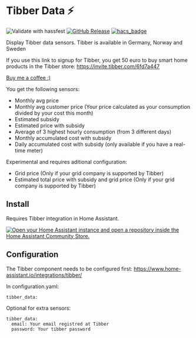 # Tibber Data :zap: 
![Validate with hassfest](https://github.com/Danielhiversen/home_assistant_tibber_custom/workflows/Validate%20with%20hassfest/badge.svg)
[![GitHub Release][releases-shield]][releases]
[![hacs_badge](https://img.shields.io/badge/HACS-Custom-orange.svg)](https://github.com/custom-components/hacs)

Display Tibber data sensors.
Tibber is available in Germany, Norway and Sweden


If you use this link to signup for Tibber, you get 50 euro to buy smart home products in the Tibber store: https://invite.tibber.com/6fd7a447

[Buy me a coffee :)](http://paypal.me/dahoiv)

You get the following sensors:
* Monthly avg price
* Monthly avg customer price (Your price calculated as your consumption divided by your cost this month)
* Estimated subsidy
* Estimated price with subsidy
* Average of 3 highest hourly consumption (from 3 different days)
* Monthly accumulated cost with subsidy
* Daily accumulated cost with subsidy (only available if you have a real-time meter)

Experimental and requires aditional configuration:
* Grid price (Only if your grid company is supported by Tibber)
* Estimated total price with subsidy and grid price (Only if your grid company is supported by Tibber)



## Install
Requires Tibber integration in Home Assistant.

[![Open your Home Assistant instance and open a repository inside the Home Assistant Community Store.](https://my.home-assistant.io/badges/hacs_repository.svg)](https://my.home-assistant.io/redirect/hacs_repository/?owner=Danielhiversen&repository=home_assistant_tibber_data&category=integration)

## Configuration 

The Tibber component needs to be configured first: https://www.home-assistant.io/integrations/tibber/

In configuration.yaml:

```
tibber_data:
```


Optional for extra sensors:

```
tibber_data:
  email: Your email registred at Tibber
  password: Your tibber password
```

[releases]: https://github.com/Danielhiversen/home_assistant_tibber_data/releases
[releases-shield]: https://img.shields.io/github/release/Danielhiversen/home_assistant_tibber_data.svg?style=popout
[downloads-total-shield]: https://img.shields.io/github/downloads/Danielhiversen/home_assistant_tibber_data/total
[hacs-shield]: https://img.shields.io/badge/HACS-Default-orange.svg
[hacs]: https://hacs.xyz/docs/default_repositories
